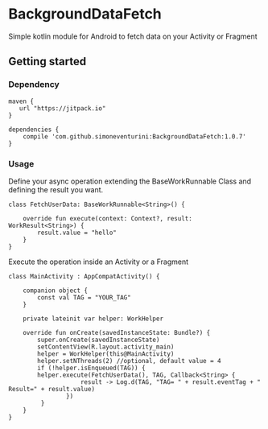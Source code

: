 # BackgroundDataFetch
Simple kotlin module for Android to fetch data on your Activity or Fragment

## Getting started

### Dependency

```
maven {
   url "https://jitpack.io"
}

dependencies {
    compile 'com.github.simoneventurini:BackgroundDataFetch:1.0.7'
}
```

### Usage
Define your async operation extending the BaseWorkRunnable Class and defining the result you want.
```
class FetchUserData: BaseWorkRunnable<String>() {

    override fun execute(context: Context?, result: WorkResult<String>) {
        result.value = "hello"
    }
}
```
Execute the operation inside an Activity or a Fragment
```
class MainActivity : AppCompatActivity() {

    companion object {
        const val TAG = "YOUR_TAG"
    }

    private lateinit var helper: WorkHelper

    override fun onCreate(savedInstanceState: Bundle?) {
        super.onCreate(savedInstanceState)
        setContentView(R.layout.activity_main)
        helper = WorkHelper(this@MainActivity)
        helper.setNThreads(2) //optional, default value = 4
        if (!helper.isEnqueued(TAG)) {
        helper.execute(FetchUserData(), TAG, Callback<String> {
                    result -> Log.d(TAG, "TAG= " + result.eventTag + " Result=" + result.value)
                })
         }
    }
}
```